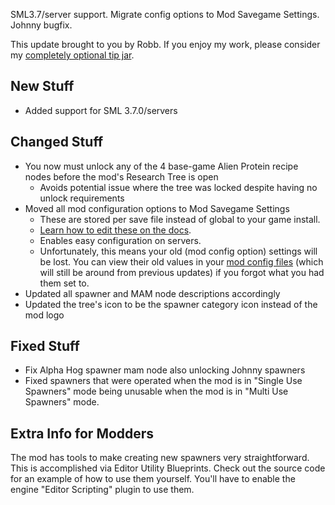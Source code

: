 SML3.7/server support. Migrate config options to Mod Savegame Settings. Johnny bugfix.




This update brought to you by Robb.
If you enjoy my work, please consider my [completely optional tip jar](https://ko-fi.com/robb4).

## New Stuff

- Added support for SML 3.7.0/servers

## Changed Stuff

- You now must unlock any of the 4 base-game Alien Protein recipe nodes before the mod's Research Tree is open
  - Avoids potential issue where the tree was locked despite having no unlock requirements
- Moved all mod configuration options to Mod Savegame Settings
  - These are stored per save file instead of global to your game install.
  - [Learn how to edit these on the docs](https://docs.ficsit.app/satisfactory-modding/latest/ForUsers/ConfiguringMods.html#_mod_savegame_settings).
  - Enables easy configuration on servers.
  - Unfortunately, this means your old (mod config option) settings will be lost.
    You can view their old values in your
    [mod config files](https://docs.ficsit.app/satisfactory-modding/latest/faq.html#Files_ModConfig)
    (which will still be around from previous updates)
    if you forgot what you had them set to.
- Updated all spawner and MAM node descriptions accordingly
- Updated the tree's icon to be the spawner category icon instead of the mod logo

## Fixed Stuff

- Fix Alpha Hog spawner mam node also unlocking Johnny spawners
- Fixed spawners that were operated when the mod is in "Single Use Spawners" mode being unusable when the mod is in "Multi Use Spawners" mode.

## Extra Info for Modders

The mod has tools to make creating new spawners very straightforward.
This is accomplished via Editor Utility Blueprints.
Check out the source code for an example of how to use them yourself.
You'll have to enable the engine "Editor Scripting" plugin to use them.
